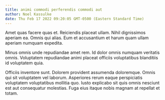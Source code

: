 ```yaml
---
title: animi commodi perferendis commodi aut
author: Noel Kassulke
date: Thu Feb 17 2022 09:20:05 GMT-0500 (Eastern Standard Time)
---
```

Amet quas facere quas et. Reiciendis placeat ullam. Nihil dignissimos aperiam ea. Omnis qui alias. Eum et accusantium et harum quam ullam aperiam numquam expedita.

 Minus omnis unde repudiandae amet rem. Id dolor omnis numquam veritatis omnis. Voluptatem repudiandae animi placeat officiis voluptatibus blanditiis id voluptatem quia.

 Officiis inventore sunt. Dolorem provident assumenda doloremque. Omnis qui sit voluptatem vel laborum. Asperiores rerum eaque perspiciatis voluptatem voluptatibus mollitia quo. Iusto explicabo sit quis omnis nesciunt est aut consequatur molestias. Fuga eius itaque nobis magnam at repellat et totam.
